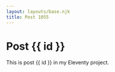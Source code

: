 ```yaml
---
layout: layouts/base.njk
title: Post 1055
---
```


# Post {{ id }}

This is post {{ id }} in my Eleventy project.
